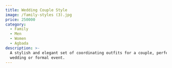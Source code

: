 ```yaml
---
title: Wedding Couple Style
image: /family-styles (3).jpg
price: 250000
category:
  - Family
  - Men
  - Women
  - Agbada
description: >-
  A stylish and elegant set of coordinating outfits for a couple, perfect for a
  wedding or formal event.
---
```


